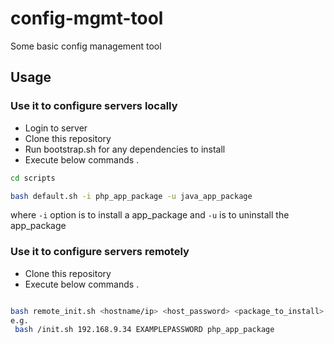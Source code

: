 # config-mgmt-tool
Some basic config management tool


## Usage

### Use it to configure servers locally

- Login to server
- Clone this repository
- Run bootstrap.sh for any dependencies to install
- Execute below commands . 

```sh
cd scripts

bash default.sh -i php_app_package -u java_app_package
```
where   `-i` option is to install a app_package and `-u` is to uninstall the app_package


### Use it to configure servers remotely

- Clone this repository
- Execute below commands .

```sh

bash remote_init.sh <hostname/ip> <host_password> <package_to_install>
e.g. 
 bash /init.sh 192.168.9.34 EXAMPLEPASSWORD php_app_package
```
